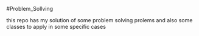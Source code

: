 #Problem_Sollving

this repo has my solution of some problem solving prolems and also some classes to apply in some specific cases
